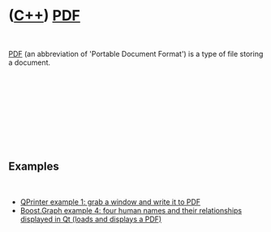 
 

 

 

 

 

([C++](Cpp.md)) [PDF](CppPdf.md)
==================================

 

[PDF](CppPdf.md) (an abbreviation of 'Portable Document Format') is a
type of file storing a document.

 

 

 

 

 

Examples
--------

 

-   [QPrinter example 1: grab a window and write it to
    PDF](CppQPrinterExample1.md)
-   [Boost.Graph example 4: four human names and their relationships
    displayed in Qt (loads and displays a PDF)](CppGraphExample4.md)

 

 

 

 

 

 

